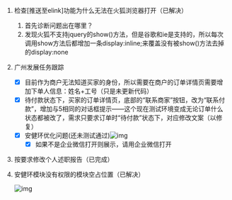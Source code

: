 1. 检查[推送至elink]功能为什么无法在火狐浏览器打开（已解决）

   1. 首先诊断问题出在哪里？
   2. 发现火狐不支持jquery的show()方法，但是谷歌和ie是支持的，所以每次调用show方法后都增加一条display:inline;来覆盖没有被show()方法去掉的display:none

2. 广州发展任务跟踪

   - [x] 目前作为商户无法知道买家的身份，所以需要在商户的订单详情页需要增加下单人信息：姓名+工号（只是未更新代码）
   - [x] 待付款状态下，买家的订单详情页，底部的“联系商家”按钮，改为“联系付款”，增加与5相同的对话框提示——这个现在测试环境变成无论订单什么状态都被改了，需求只要求订单时“待付款”状态下，对应修改文案（以修复）
   - [x] 安健环优化问题(还未测试通过)![img](file:///C:/Users/admin/Documents/WXWork/1688851883866224/Cache/Image/2020-12/企业微信截图_16073228978344.png)
     - [x] 如果不是企业微信打开则展示，请用企业微信打开
   
3. 按要求修改个人述职报告（已完成）

4. 安健环模块没有权限的模块空占位置（已解决）

   ![img](file:///C:/Users/admin/Documents/WXWork/1688851883866224/Cache/Image/2020-12/70e5a250-2de4-422a-b4aa-43cdf7d9ecef.jpg)